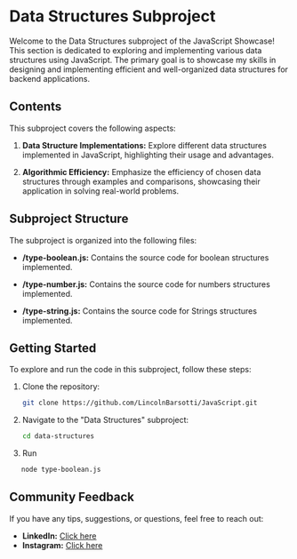 # Data Structures Subproject

Welcome to the Data Structures subproject of the JavaScript Showcase! 
This section is dedicated to exploring and implementing various data structures using JavaScript. 
The primary goal is to showcase my skills in designing and implementing efficient and well-organized data structures for backend applications.

## Contents
This subproject covers the following aspects:

1. **Data Structure Implementations:** Explore different data structures implemented in JavaScript, highlighting their usage and advantages.

2. **Algorithmic Efficiency:** Emphasize the efficiency of chosen data structures through examples and comparisons, showcasing their application in solving real-world problems.

## Subproject Structure
The subproject is organized into the following files:

- **/type-boolean.js:** Contains the source code for boolean structures implemented.

- **/type-number.js:** Contains the source code for numbers structures implemented.

- **/type-string.js:** Contains the source code for Strings structures implemented.

## Getting Started
To explore and run the code in this subproject, follow these steps:

1. Clone the repository:
   ```bash
   git clone https://github.com/LincolnBarsotti/JavaScript.git
2. Navigate to the "Data Structures" subproject:
   ```bash
   cd data-structures
3. Run
```bash
   node type-boolean.js 
```

## Community Feedback
If you have any tips, suggestions, or questions, feel free to reach out:

- **LinkedIn:** [Click here](https://www.linkedin.com/in/lincoln-barsotti/)
- **Instagram:** [Click here](https://www.instagram.com/lincoln_barsotti/)
